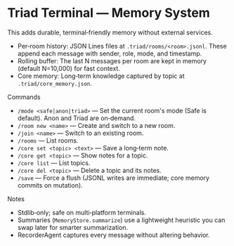 # Triad Terminal — Memory System

This adds durable, terminal‑friendly memory without external services.

- Per‑room history: JSON Lines files at `.triad/rooms/<room>.jsonl`. These append each message with sender, role, mode, and timestamp.
- Rolling buffer: The last N messages per room are kept in memory (default N=10,000) for fast context.
- Core memory: Long‑term knowledge captured by topic at `.triad/core_memory.json`.

Commands
- `/mode <safe|anon|triad>` — Set the current room's mode (Safe is default). Anon and Triad are on‑demand.
- `/room new <name>` — Create and switch to a new room.
- `/join <name>` — Switch to an existing room.
- `/rooms` — List rooms.
- `/core set <topic> <text>` — Save a long‑term note.
- `/core get <topic>` — Show notes for a topic.
- `/core list` — List topics.
- `/core del <topic>` — Delete a topic and its notes.
- `/save` — Force a flush (JSONL writes are immediate; core memory commits on mutation).

Notes
- Stdlib‑only; safe on multi‑platform terminals.
- Summaries (`MemoryStore.summarize`) use a lightweight heuristic you can swap later for smarter summarization.
- RecorderAgent captures every message without altering behavior.
